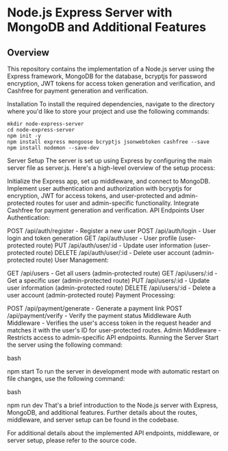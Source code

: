 # Node.js Express Server with MongoDB and Additional Features

## Overview

This repository contains the implementation of a Node.js server using the Express framework, MongoDB for the database, bcryptjs for password encryption, JWT tokens for access token generation and verification, and Cashfree for payment generation and verification.

Installation
To install the required dependencies, navigate to the directory where you'd like to store your project and use the following commands:

```
mkdir node-express-server
cd node-express-server
npm init -y
npm install express mongoose bcryptjs jsonwebtoken cashfree --save
npm install nodemon --save-dev
```

Server Setup
The server is set up using Express by configuring the main server file as server.js. Here's a high-level overview of the setup process:

Initialize the Express app, set up middleware, and connect to MongoDB.
Implement user authentication and authorization with bcryptjs for encryption, JWT for access tokens, and user-protected and admin-protected routes for user and admin-specific functionality.
Integrate Cashfree for payment generation and verification.
API Endpoints
User Authentication:

POST /api/auth/register - Register a new user
POST /api/auth/login - User login and token generation
GET /api/auth/user - User profile (user-protected route)
PUT /api/auth/user/:id - Update user information (user-protected route)
DELETE /api/auth/user/:id - Delete user account (admin-protected route)
User Management:

GET /api/users - Get all users (admin-protected route)
GET /api/users/:id - Get a specific user (admin-protected route)
PUT /api/users/:id - Update user information (admin-protected route)
DELETE /api/users/:id - Delete a user account (admin-protected route)
Payment Processing:

POST /api/payment/generate - Generate a payment link
POST /api/payment/verify - Verify the payment status
Middleware
Auth Middleware - Verifies the user's access token in the request header and matches it with the user's ID for user-protected routes.
Admin Middleware - Restricts access to admin-specific API endpoints.
Running the Server
Start the server using the following command:

bash

npm start
To run the server in development mode with automatic restart on file changes, use the following command:

bash

npm run dev
That's a brief introduction to the Node.js server with Express, MongoDB, and additional features. Further details about the routes, middleware, and server setup can be found in the codebase.

For additional details about the implemented API endpoints, middleware, or server setup, please refer to the source code.
